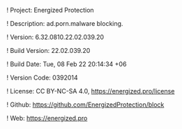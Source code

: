 ! Project: Energized Protection

! Description: ad.porn.malware blocking.

! Version: 6.32.0810.22.02.039.20

! Build Version: 22.02.039.20

! Build Date: Tue, 08 Feb 22 20:14:34 +06

! Version Code: 0392014

! License: CC BY-NC-SA 4.0, https://energized.pro/license

! Github: https://github.com/EnergizedProtection/block

! Web: https://energized.pro

